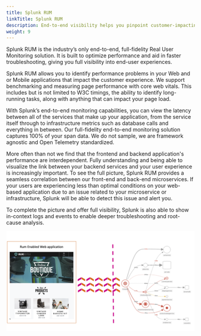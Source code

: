 ```yaml
---
title: Splunk RUM
linkTitle: Splunk RUM
description: End-to-end visibility helps you pinpoint customer-impacting issues from web browsers and native mobile apps to your backend services.
weight: 9
---
```


Splunk RUM is the industry’s only end-to-end, full-fidelity Real User Monitoring solution. It is built to optimize performance and aid in faster troubleshooting, giving you full visibility into end-user experiences.

Splunk RUM allows you to identify performance problems in your Web and or Mobile applications that impact the customer experience. We support benchmarking and measuring page performance with core web vitals. This includes but is not limited to W3C timings, the ability to identify long-running tasks, along with anything that can impact your page load.

With Splunk’s end-to-end monitoring capabilities, you can view the latency between all of the services that make up your application, from the service itself through to infrastructure metrics such as database calls and everything in between.
Our full-fidelity end-to-end monitoring solution captures 100% of your span data. We do not sample, we are framework agnostic and Open Telemetry standardized.

More often than not we find that the frontend and backend application's performance are interdependent. Fully understanding and being able to visualize the link between your backend services and your user experience is increasingly important.
To see the full picture, Splunk RUM provides a seamless correlation between our front-end and back-end microservices. If your users are experiencing less than optimal conditions on your web-based application due to an issue related to your microservice or infrastructure, Splunk will be able to detect this issue and alert you.

To complete the picture and offer full visibility, Splunk is also able to show in-context logs and events to enable deeper troubleshooting and root-cause analysis.

![Architecture Overview](images/rum-architecture.png)
